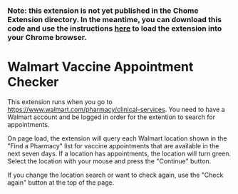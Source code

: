 
### Note: this extension is not yet published in the Chome Extension directory. In the meantime, you can download this code and use the instructions [here](https://dev.to/ben/how-to-install-chrome-extensions-manually-from-github-1612) to load the extension into your Chrome browser.

# Walmart Vaccine Appointment Checker

This extension runs when you go to https://www.walmart.com/pharmacy/clinical-services. You need to have a Walmart account and be logged in order for the extention to search for appointments.

On page load, the extension will query each Walmart location shown in the "Find a Pharmacy" list for vaccine appointments that are available in the next seven days. If a location has appointments, the location will turn green. Select the location with your mouse and press the "Continue" button.

If you change the location search or want to check again, use the "Check again" button at the top of the page.

